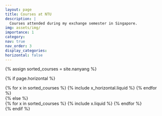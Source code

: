```yaml
---
layout: page
title: Courses at NTU
description: |
  Courses attended during my exchange semester in Singapore.
img: assets/img/
importance: 1
category:
nav: true
nav_order: 3
display_categories:
horizontal: false
---
```

<!-- markdownlint-disable MD033 -->
<div class="education">
<!-- Display projects without categories -->

{% assign sorted_courses = site.nanyang %}

  <!-- Generate cards for each project -->

{% if page.horizontal %}

  <div class="container">
    <div class="row row-cols-1 row-cols-md-2">
    {% for x in sorted_courses %}
      {% include x_horizontal.liquid %}
    {% endfor %}
    </div>
  </div>
{% else %}
  <div class="row row-cols-1 row-cols-md-3">
    {% for x in sorted_courses %}
      {% include x.liquid %}
    {% endfor %}
  </div>
{% endif %}
</div>
